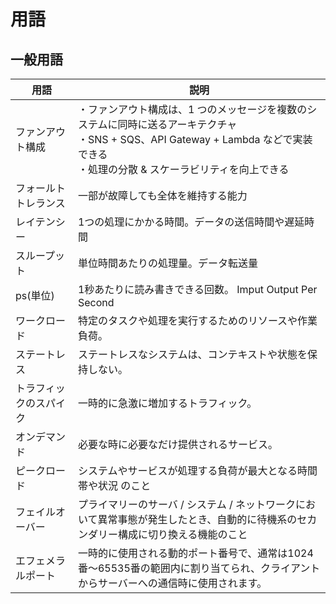 # 用語

## 一般用語

| 用語 | 説明 |
| --- | --- |
| ファンアウト構成 | ・ファンアウト構成は、1 つのメッセージを複数のシステムに同時に送るアーキテクチャ<br>・SNS + SQS、API Gateway + Lambda などで実装できる<br>・処理の分散 & スケーラビリティを向上できる |
| フォールトトレランス | 一部が故障しても全体を維持する能力 |
| レイテンシー | 1つの処理にかかる時間。データの送信時間や遅延時間 |
| スループット | 単位時間あたりの処理量。データ転送量 |
| ps(単位) | 1秒あたりに読み書きできる回数。 Imput Output Per Second |
| ワークロード | 特定のタスクや処理を実行するためのリソースや作業負荷。 |
| ステートレス | ステートレスなシステムは、コンテキストや状態を保持しない。 |
| トラフィックのスパイク | 一時的に急激に増加するトラフィック。 |
| オンデマンド | 必要な時に必要なだけ提供されるサービス。 |
| ピークロード | システムやサービスが処理する負荷が最大となる時間帯や状況 のこと |
| フェイルオーバー | プライマリーのサーバ / システム / ネットワークにおいて異常事態が発生したとき、自動的に待機系のセカンダリー構成に切り換える機能のこと |
| エフェメラルポート | 一時的に使用される動的ポート番号で、通常は1024番～65535番の範囲内に割り当てられ、クライアントからサーバーへの通信時に使用されます。 |

